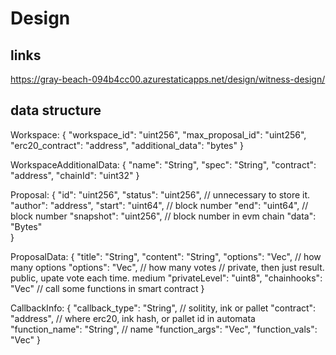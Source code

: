 # Design

## links
https://gray-beach-094b4cc00.azurestaticapps.net/design/witness-design/

## data structure 

Workspace:
{
    "workspace_id": "uint256",
    "max_proposal_id": "uint256",
    "erc20_contract": "address",
    "additional_data": "bytes"
}

WorkspaceAdditionalData:
{
    "name": "String",
    "spec": "String",
    "contract": "address",
    "chainId": "uint32"
}

Proposal:
{
    "id": "uint256",
    "status": "uint256", // unnecessary to store it.
    "author": "address",
    "start": "uint64",  // block number
    "end": "uint64",    // block number
    "snapshot": "uint256", // block number in evm chain
    "data": "Bytes"   
}

ProposalData:
{
    "title": "String",
    "content": "String",
    "options": "Vec<String>", // how many options
    "options": "Vec<u32>", // how many votes
    // private, then just result. public, upate vote each time. medium 
    "privateLevel": "uint8", 
    "chainhooks": "Vec<CallbackInfo>" // call some functions in smart contract
}

CallbackInfo:
{
    "callback_type": "String", // solitity, ink or pallet
    "contract": "address", // where erc20, ink hash, or pallet id in automata
    "function_name": "String", // name
    "function_args": "Vec<String>",
    "function_vals": "Vec<String>"
}

